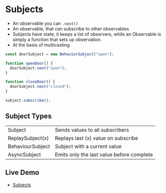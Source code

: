 # Subjects

- An observable you can `.next()`
- An observable, that can subscribe to other observables
- Subjects have state, it keeps a list of observers, while an Observable is simply a function that sets up observation.
- At the basis of multicasting

```js
const doorSubject = new BehaviorSubject("open");

function openDoor() {
  doorSubject.next("open");
}

function closeDoor() {
  doorSubject.next("closed");
}

subject.subscribe();
```

## Subject Types

|                  |                                           |
| ---------------- | ----------------------------------------- |
| Subject          | Sends values to all subscribers           |
| ReplaySubject(x) | Replays last (x) value on subscribe       |
| BehaviourSubject | Subject with a current value              |
| AsyncSubject     | Emits only the last value before complete |

## Live Demo

- [Subjects](https://codesandbox.io/s/rxjs-fundamentals-demo-wzb0y)

